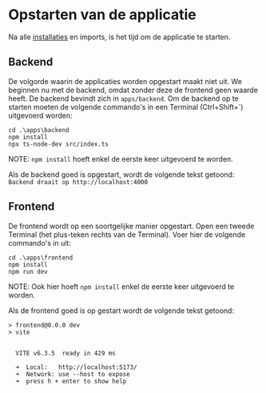 # Opstarten van de applicatie

Na alle [installaties](Installatie.md) en imports, is het tijd om de applicatie te starten. 

## Backend

De volgorde waarin de applicaties worden opgestart maakt niet uit. We beginnen nu met de backend, omdat zonder deze de frontend geen waarde heeft.
De backend bevindt zich in `apps/backend`. Om de backend op te starten moeten de volgende commando's in een Terminal (Ctrl+Shift+`) uitgevoerd worden:

```
cd .\apps\backend
npm install
npx ts-node-dev src/index.ts
```

NOTE: `npm install` hoeft enkel de eerste keer uitgevoerd te worden.

Als de backend goed is opgestart, wordt de volgende tekst getoond: `Backend draait op http://localhost:4000`

## Frontend

De frontend wordt op een soortgelijke manier opgestart. Open een tweede Terminal (het plus-teken rechts van de Terminal). Voer hier de volgende commando's in uit:

```
cd .\apps\frontend
npm install
npm run dev
```

NOTE: Ook hier hoeft `npm install` enkel de eerste keer uitgevoerd te worden.

Als de frontend goed is op gestart wordt de volgende tekst getoond:

```
> frontend@0.0.0 dev
> vite


  VITE v6.3.5  ready in 429 ms

  ➜  Local:   http://localhost:5173/
  ➜  Network: use --host to expose
  ➜  press h + enter to show help
```